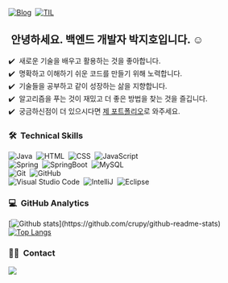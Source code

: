 [![Blog](https://img.shields.io/badge/Blog-crupy.tistory.com-green.svg)](https://crupy.tistory.com)&nbsp; 
[![TIL](https://img.shields.io/badge/TIL-Today_I_Learned-green.svg)](https://github.com/crupy/TIL) 
## &nbsp;안녕하세요. 백엔드 개발자 박지호입니다. ☺️


✔️ &nbsp;새로운 기술을 배우고 활용하는 것을 좋아합니다.\
✔️ &nbsp;명확하고 이해하기 쉬운 코드를 만들기 위해 노력합니다.\
✔️ &nbsp;기술들을 공부하고 같이 성장하는 삶을 지향합니다.\
✔️ &nbsp;알고리즘을 푸는 것이 재밌고 더 좋은 방법을 찾는 것을 즐깁니다.\
✔️ &nbsp;궁금하신점이 더 있으시다면 <a href="https://tricky-rudbeckia-b67.notion.site/c26f0568c8e241829b689070e606ec06">제 포트폴리오</a>로 와주세요.

### 🛠 &nbsp;Technical Skills
![Java](https://img.shields.io/badge/-Java-05122A?style=flat&logo=openJdk)&nbsp;
![HTML](https://img.shields.io/badge/-HTML-05122A?style=flat&logo=HTML5)&nbsp;
![CSS](https://img.shields.io/badge/-CSS-05122A?style=flat&logo=CSS3&logoColor=1572B6)&nbsp;
![JavaScript](https://img.shields.io/badge/-JavaScript-05122A?style=flat&logo=javascript)&nbsp;\
![Spring](https://img.shields.io/badge/-Spring-05122A?style=flat&logo=spring)&nbsp;
![SpringBoot](https://img.shields.io/badge/-SpringBoot-05122A?style=flat&logo=springboot)&nbsp;
![MySQL](https://img.shields.io/badge/-MySQL-05122A?style=flat&logo=mysql)&nbsp;\
![Git](https://img.shields.io/badge/-Git-05122A?style=flat&logo=git)&nbsp;
![GitHub](https://img.shields.io/badge/-GitHub-05122A?style=flat&logo=github)&nbsp;\
![Visual Studio Code](https://img.shields.io/badge/-Visual%20Studio%20Code-05122A?style=flat&logo=visual-studio-code&logoColor=007ACC)&nbsp;
![IntelliJ](https://img.shields.io/badge/-Intelli%20J-05122A?style=flat&logo=intellij-idea)&nbsp;
![Eclipse](https://img.shields.io/badge/-Eclipse-05122A?style=flat&logo=eclipse)&nbsp;
<br/>


### 💻 &nbsp;GitHub Analytics

[![Github stats](https://github-readme-stats.vercel.app/api?username=crupy&show_icons=true&theme=algolia&include_all_commits=true&count_private=true")](https://github.com/crupy/github-readme-stats)
[![Top Langs](https://github-readme-stats.vercel.app/api/top-langs/?username=crupy&layout=compact&theme=algolia)](https://github.com/crupy/github-readme-stats)


### 🤝🏻 &nbsp;Contact
<a href="mailto:wlghsms95@gmail.com"><img src="https://img.shields.io/badge/-wlghsms95@gmail.com-D14836?style=flat&logo=Gmail&logoColor=white"/></a>
